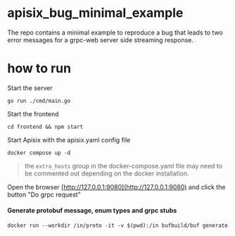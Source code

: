 # apisix_bug_minimal_example

The repo contains a minimal example to reproduce a bug that leads to two error messages for a grpc-web server side streaming response.

# how to run

Start the server

`go run ./cmd/main.go`

Start the frontend

`cd frontend && npm start`

Start Apisix with the apisix.yaml config file

`docker compose up -d`

>the `extra_hosts` group in the docker-compose.yaml file may need to be commented out depending on the docker installation.

Open the browser [http://127.0.0.1:9080](http://127.0.0.1:9080) and click the button "Do grpc request"

#### Generate protobuf message, enum types and grpc stubs

```
docker run --workdir /in/proto -it -v $(pwd):/in bufbuild/buf generate
```
